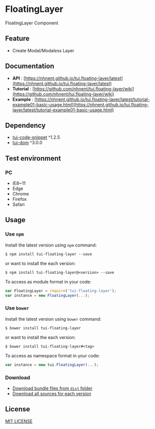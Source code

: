 # FloatingLayer

FloatingLayer Component

## Feature
* Create Modal/Modaless Layer

## Documentation
* **API** : [https://nhnent.github.io/tui.floating-layer/latest](https://nhnent.github.io/tui.floating-layer/latest)
* **Tutorial** : [https://github.com/nhnent/tui.floating-layer/wiki](https://github.com/nhnent/tui.floating-layer/wiki)
* **Example** : [https://nhnent.github.io/tui.floating-layer/latest/tutorial-example01-basic-usage.html](https://nhnent.github.io/tui.floating-layer/latest/tutorial-example01-basic-usage.html)

## Dependency
* [tui-code-snippet](https://github.com/nhnent/tui.code-snippet) ^1.2.5
* [tui-dom](https://github.com/nhnent/tui.dom) ^3.0.0

## Test environment
### PC
* IE8~11
* Edge
* Chrome
* Firefox
* Safari

## Usage
### Use `npm`

Install the latest version using `npm` command:

```
$ npm install tui-floating-layer --save
```

or want to install the each version:

```
$ npm install tui-floating-layer@<version> --save
```

To access as module format in your code:

```javascript
var FloatingLayer = require('tui-floating-layer');
var instance = new FloatingLayer(...);
```

### Use `bower`
Install the latest version using `bower` command:

```
$ bower install tui-floating-layer
```

or want to install the each version:

```
$ bower install tui-floating-layer#<tag>
```

To access as namespace format in your code:

```javascript
var instance = new tui.FloatingLayer(...);
```

### Download
* [Download bundle files from `dist` folder](https://github.com/nhnent/tui.floating-layer/tree/production/dist)
* [Download all sources for each version](https://github.com/nhnent/tui.floating-layer/releases)

## License
[MIT LICENSE](https://github.com/nhnent/tui.floating-layer/blob/master/LICENSE)